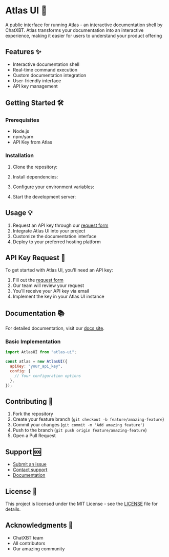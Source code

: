 # Atlas UI 🚀

A public interface for running Atlas - an interactive documentation shell by ChatXBT. Atlas transforms your documentation into an interactive experience, making it easier for users to understand your product offering

## Features ✨

- Interactive documentation shell
- Real-time command execution
- Custom documentation integration
- User-friendly interface
- API key management

## Getting Started 🛠️

### Prerequisites

- Node.js
- npm/yarn
- API Key from Atlas

### Installation

1. Clone the repository:

2. Install dependencies:

3. Configure your environment variables:

4. Start the development server:

## Usage 💡

1. Request an API key through our [request form](https://app.deform.cc/form/6539b0d1-be4c-4c7d-844d-3201c16bf02)
2. Integrate Atlas UI into your project
3. Customize the documentation interface
4. Deploy to your preferred hosting platform

## API Key Request 🔑

To get started with Atlas UI, you'll need an API key:

1. Fill out the [request form](https://app.deform.cc/form/6539b0d1-be4c-4c7d-844d-3201c16bf02)
2. Our team will review your request
3. You'll receive your API key via email
4. Implement the key in your Atlas UI instance

## Documentation 📚

For detailed documentation, visit our [docs site](docs.chatxbt.com).

### Basic Implementation

```javascript
import AtlasUI from "atlas-ui";

const atlas = new AtlasUI({
  apiKey: "your_api_key",
  config: {
    // Your configuration options
  },
});
```

## Contributing 🤝

1. Fork the repository
2. Create your feature branch (`git checkout -b feature/amazing-feature`)
3. Commit your changes (`git commit -m 'Add amazing feature'`)
4. Push to the branch (`git push origin feature/amazing-feature`)
5. Open a Pull Request

## Support 🆘

- [Submit an issue](your-issues-link)
- [Contact support](your-support-email)
- [Documentation](your-docs-link)

## License 📄

This project is licensed under the MIT License - see the [LICENSE](LICENSE) file for details.

## Acknowledgments 🙏

- ChatXBT team
- All contributors
- Our amazing community
